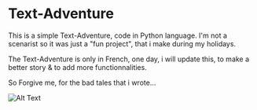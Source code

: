 # Text-Adventure
This is a simple Text-Adventure, code in Python language. I'm not a scenarist so it was just a "fun project", that i make during my holidays.

The Text-Adventure is only in French, one day, i will update this, to make a better story & to add more functionnalities.

So Forgive me, for the bad tales that i wrote...

![Alt Text](https://giphy.com/gifs/bilbo-baggins-the-hobbit-5niPC8hps5s7C)
